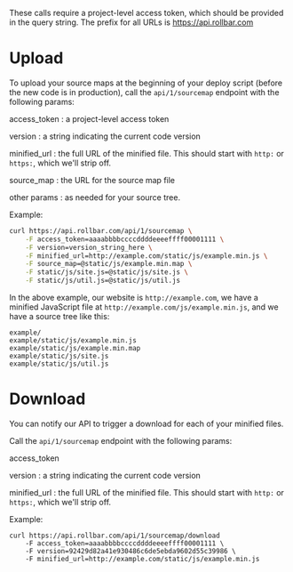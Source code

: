 These calls require a project-level access token, which should be provided in the query string. The prefix for all URLs is https://api.rollbar.com

# Upload

To upload your source maps at the beginning of your deploy script (before the new code is in production), call the `api/1/sourcemap` endpoint with the following params:

access_token
:	a project-level access token

version
:	a string indicating the current code version

minified_url
:	the full URL of the minified file. This should start with `http:` or `https:`, which we'll strip off.

source_map
:	the URL for the source map file

other params 
:	as needed for your source tree.

Example:

```bash
curl https://api.rollbar.com/api/1/sourcemap \
    -F access_token=aaaabbbbccccddddeeeeffff00001111 \
    -F version=version_string_here \
    -F minified_url=http://example.com/static/js/example.min.js \
    -F source_map=@static/js/example.min.map \
    -F static/js/site.js=@static/js/site.js \
    -F static/js/util.js=@static/js/util.js
```

In the above example, our website is `http://example.com`, we have a minified JavaScript file at `http://example.com/js/example.min.js`, and we have a source tree like this:

```
example/
example/static/js/example.min.js
example/static/js/example.min.map
example/static/js/site.js
example/static/js/util.js
```

# Download

You can notify our API to trigger a download for each of your minified files. 

Call the `api/1/sourcemap` endpoint with the following params:

access_token

version
:	a string indicating the current code version

minified_url
:	the full URL of the minified file. This should start with `http:` or `https:`, which we'll strip off.


Example:

```
curl https://api.rollbar.com/api/1/sourcemap/download
	-F access_token=aaaabbbbccccddddeeeeffff00001111 \  
    -F version=92429d82a41e930486c6de5ebda9602d55c39986 \  
    -F minified_url=http://example.com/static/js/example.min.js
```
